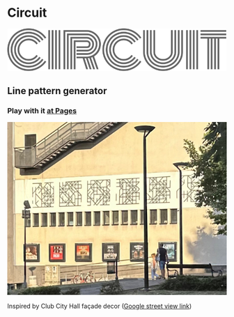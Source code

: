 # Circuit

![Circuit](public/circuit-large.svg)

## Line pattern generator

### Play with it [at Pages](https://lstpxl.github.io/circuit/)

<!-- Playground at [https://lstpxl.github.io/circuit/](https://lstpxl.github.io/circuit/) -->

![Club City Hall façade](public/street-view.jpg)

Inspired by Club City Hall façade decor ([Google street view link](https://maps.app.goo.gl/B44u2bpYjzSQoiYg9))
